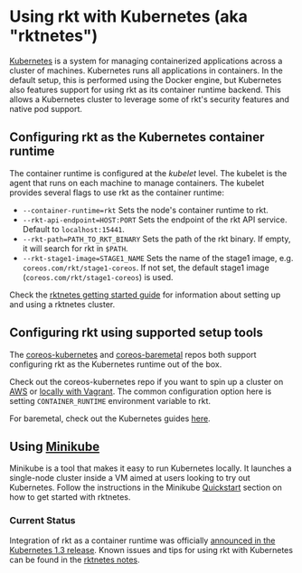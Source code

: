 # Using rkt with Kubernetes (aka "rktnetes")

[Kubernetes][k8s] is a system for managing containerized applications across a cluster of machines.
Kubernetes runs all applications in containers.
In the default setup, this is performed using the Docker engine, but Kubernetes also features support for using rkt as its container runtime backend.
This allows a Kubernetes cluster to leverage some of rkt's security features and native pod support.

## Configuring rkt as the Kubernetes container runtime

The container runtime is configured at the _kubelet_ level.
The kubelet is the agent that runs on each machine to manage containers.
The kubelet provides several flags to use rkt as the container runtime:

- `--container-runtime=rkt` Sets the node's container runtime to rkt.
- `--rkt-api-endpoint=HOST:PORT` Sets the endpoint of the rkt API service. Default to `localhost:15441`.
- `--rkt-path=PATH_TO_RKT_BINARY` Sets the path of the rkt binary. If empty, it will search for rkt in `$PATH`.
- `--rkt-stage1-image=STAGE1_NAME` Sets the name of the stage1 image, e.g. `coreos.com/rkt/stage1-coreos`. If not set, the default stage1 image (`coreos.com/rkt/stage1-coreos`) is used.

Check the [rktnetes getting started guide][rktnetes] for information about setting up and using a rktnetes cluster.

## Configuring rkt using supported setup tools
The [coreos-kubernetes][coreos-kubernetes] and [coreos-baremetal][coreos-baremetal] repos both support configuring rkt as the Kubernetes runtime out of the box.

Check out the coreos-kubernetes repo if you want to spin up a cluster on [AWS][k8s-on-aws] or [locally with Vagrant][k8s-on-vagrant]. The common configuration option here is setting `CONTAINER_RUNTIME` environment variable to rkt.

For baremetal, check out the Kubernetes guides [here][k8s-baremetal].

## Using [Minikube][minikube]

Minikube is a tool that makes it easy to run Kubernetes locally. It launches a single-node cluster inside a VM aimed at users looking to try out Kubernetes. Follow the instructions in the Minikube [Quickstart][minikube-quickstart] section on how to get started with rktnetes.

### Current Status

Integration of rkt as a container runtime was officially [announced in the Kubernetes 1.3 release][k8s-1.3-release].
Known issues and tips for using rkt with Kubernetes can be found in the [rktnetes notes][rktnetes-notes].


[coreos-baremetal]: https://github.com/coreos/coreos-baremetal
[coreos-kubernetes]: https://github.com/coreos/coreos-kubernetes
[k8s]: http://kubernetes.io
[k8s-1.3-release]: http://blog.kubernetes.io/2016/07/rktnetes-brings-rkt-container-engine-to-Kubernetes.html
[k8s-on-aws]: https://coreos.com/kubernetes/docs/latest/kubernetes-on-aws.html
[k8s-baremetal]: https://github.com/coreos/coreos-baremetal/blob/master/Documentation/kubernetes.md
[k8s-on-vagrant]: https://coreos.com/kubernetes/docs/latest/kubernetes-on-vagrant-single.html
[minikube]: https://github.com/kubernetes/minikube
[minikube-quickstart]: https://github.com/kubernetes/minikube/blob/master/README.md#quickstart
[rktnetes]: http://kubernetes.io/docs/getting-started-guides/rkt/
[rktnetes-notes]: http://kubernetes.io/docs/getting-started-guides/rkt/notes/
